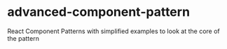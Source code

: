 # advanced-component-pattern
React Component Patterns with simplified examples to look at the core of the pattern
